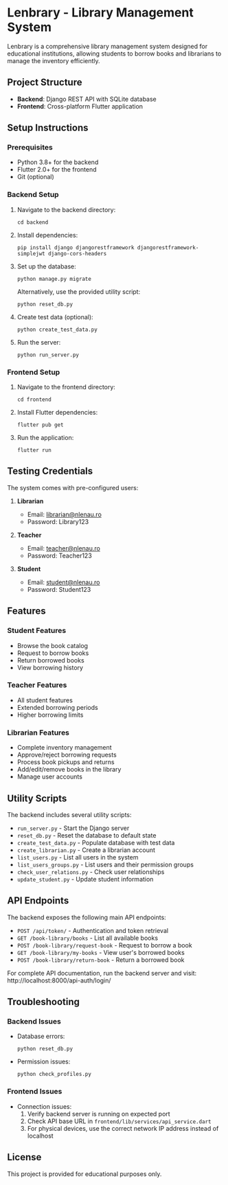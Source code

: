 # Lenbrary - Library Management System

Lenbrary is a comprehensive library management system designed for educational institutions, allowing students to borrow books and librarians to manage the inventory efficiently.

## Project Structure

- **Backend**: Django REST API with SQLite database
- **Frontend**: Cross-platform Flutter application

## Setup Instructions

### Prerequisites

- Python 3.8+ for the backend
- Flutter 2.0+ for the frontend
- Git (optional)

### Backend Setup

1. Navigate to the backend directory:
   ```
   cd backend
   ```

2. Install dependencies:
   ```
   pip install django djangorestframework djangorestframework-simplejwt django-cors-headers
   ```

3. Set up the database:
   ```
   python manage.py migrate
   ```
   
   Alternatively, use the provided utility script:
   ```
   python reset_db.py
   ```

4. Create test data (optional):
   ```
   python create_test_data.py
   ```

5. Run the server:
   ```
   python run_server.py
   ```

### Frontend Setup

1. Navigate to the frontend directory:
   ```
   cd frontend
   ```

2. Install Flutter dependencies:
   ```
   flutter pub get
   ```

3. Run the application:
   ```
   flutter run
   ```

## Testing Credentials

The system comes with pre-configured users:

1. **Librarian**
   - Email: librarian@nlenau.ro
   - Password: Library123

2. **Teacher**
   - Email: teacher@nlenau.ro
   - Password: Teacher123

3. **Student**
   - Email: student@nlenau.ro
   - Password: Student123

## Features

### Student Features
- Browse the book catalog
- Request to borrow books
- Return borrowed books
- View borrowing history

### Teacher Features
- All student features
- Extended borrowing periods
- Higher borrowing limits

### Librarian Features
- Complete inventory management
- Approve/reject borrowing requests
- Process book pickups and returns
- Add/edit/remove books in the library
- Manage user accounts

## Utility Scripts

The backend includes several utility scripts:

- `run_server.py` - Start the Django server
- `reset_db.py` - Reset the database to default state
- `create_test_data.py` - Populate database with test data
- `create_librarian.py` - Create a librarian account
- `list_users.py` - List all users in the system
- `list_users_groups.py` - List users and their permission groups
- `check_user_relations.py` - Check user relationships
- `update_student.py` - Update student information

## API Endpoints

The backend exposes the following main API endpoints:

- `POST /api/token/` - Authentication and token retrieval
- `GET /book-library/books` - List all available books
- `POST /book-library/request-book` - Request to borrow a book
- `GET /book-library/my-books` - View user's borrowed books
- `POST /book-library/return-book` - Return a borrowed book

For complete API documentation, run the backend server and visit:
http://localhost:8000/api-auth/login/

## Troubleshooting

### Backend Issues

- Database errors:
  ```
  python reset_db.py
  ```

- Permission issues:
  ```
  python check_profiles.py
  ```

### Frontend Issues

- Connection issues:
  1. Verify backend server is running on expected port
  2. Check API base URL in `frontend/lib/services/api_service.dart`
  3. For physical devices, use the correct network IP address instead of localhost

## License

This project is provided for educational purposes only. 
